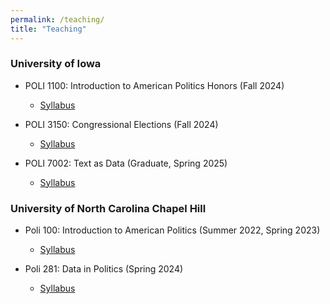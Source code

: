 ```yaml
---
permalink: /teaching/
title: "Teaching"
---
```


### University of Iowa
- POLI 1100: Introduction to American Politics Honors (Fall 2024)
    - [Syllabus](/files/poli1100_syllabus.pdf)
  
- POLI 3150: Congressional Elections (Fall 2024)
    - [Syllabus](/files/poli3150_syllabus.pdf)
  
- POLI 7002: Text as Data (Graduate, Spring 2025)
    - [Syllabus](/files/poli_7002.pdf)
### University of North Carolina Chapel Hill
- Poli 100: Introduction to American Politics (Summer 2022, Spring 2023)
    - [Syllabus](/files/poli100_syllabus.pdf)

 - Poli 281: Data in Politics (Spring 2024)
    - [Syllabus](/files/poli281_syllabus.pdf)
